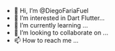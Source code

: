 - 👋 Hi, I’m @DiegoFariaFuel
- 👀 I’m interested in Dart Flutter...
- 🌱 I’m currently learning ...
- 💞️ I’m looking to collaborate on ...
- 📫 How to reach me ...

<!---
DiegoFariaFuel/DiegoFariaFuel is a ✨ special ✨ repository because its `README.md` (this file) appears on your GitHub profile.
You can click the Preview link to take a look at your changes.
--->
